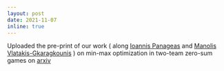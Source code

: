 ```yaml
---
layout: post
date: 2021-11-07
inline: true
---
```


Uploaded the pre-print of our work ( along <a href="https://panageas.github.io" target="_blank">Ioannis Panageas</a> and <a href="http://www.cs.columbia.edu/~emvlatakis/" target="_blank">Manolis Vlatakis-Gkaragkounis</a> ) on min-max optimization in two-team zero-sum games on <a href="https://arxiv.org/abs/2111.04178 " target="_blank">arxiv</a> 
